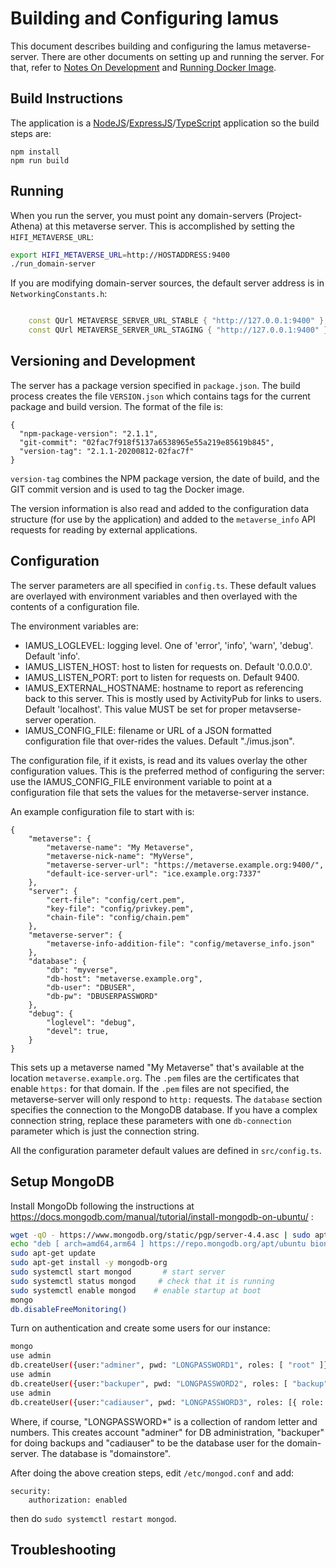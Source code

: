 # Building and Configuring Iamus

This document describes building and configuring the Iamus
metaverse-server. There are other documents on setting up
and running the server. For that, refer to
[Notes On Development] and [Running Docker Image].

## Build Instructions

The application is a [NodeJS]/[ExpressJS]/[TypeScript] application so the
build steps are: 

```
npm install
npm run build
```

## Running

When you run the server, you must point any domain-servers (Project-Athena) at this
metaverse server. This is accomplished by setting the `HIFI_METAVERSE_URL`:

```sh
export HIFI_METAVERSE_URL=http://HOSTADDRESS:9400
./run_domain-server
```

If you are modifying domain-server sources, the default server address is in
`NetworkingConstants.h`:

```c++

    const QUrl METAVERSE_SERVER_URL_STABLE { "http://127.0.0.1:9400" };
    const QUrl METAVERSE_SERVER_URL_STAGING { "http://127.0.0.1:9400" };

```

## Versioning and Development

The server has a package version specified in `package.json`. The build
process creates the file `VERSION.json` which contains tags for the
current package and build version. The format of the file is:

```
{
  "npm-package-version": "2.1.1",
  "git-commit": "02fac7f918f5137a6538965e55a219e85619b845",
  "version-tag": "2.1.1-20200812-02fac7f"
}
```

`version-tag` combines the NPM package version, the date of build, and
the GIT commit version and is used to tag the Docker image.

The version information is also read and added to the configuration
data structure (for use by the application) and added to the
`metaverse_info` API requests for reading by external applications.

## Configuration

The server parameters are all specified in `config.ts`. These default
values are overlayed with environment variables and then overlayed with
the contents of a configuration file.

The environment variables are:

- IAMUS_LOGLEVEL: logging level. One of 'error', 'info', 'warn', 'debug'. Default 'info'.
- IAMUS_LISTEN_HOST: host to listen for requests on. Default '0.0.0.0'.
- IAMUS_LISTEN_PORT: port to listen for requests on. Default 9400.
- IAMUS_EXTERNAL_HOSTNAME: hostname to report as referencing back to this server. This is mostly used by ActivityPub for links to users. Default 'localhost'. This value MUST be set for proper metavserse-server operation.
- IAMUS_CONFIG_FILE: filename or URL of a JSON formatted configuration file that over-rides the values. Default "./imus.json".

The configuration file, if it exists, is read and its values overlay
the other configuration values. This is the preferred method of configuring the
server: use the IAMUS_CONFIG_FILE environment variable to point at a configuration
file that sets the values for the metaverse-server instance.

An example configuration file to start with is:

```
{
    "metaverse": {
        "metaverse-name": "My Metaverse",
        "metaverse-nick-name": "MyVerse",
        "metaverse-server-url": "https://metaverse.example.org:9400/",
        "default-ice-server-url": "ice.example.org:7337"
    },
    "server": {
        "cert-file": "config/cert.pem",
        "key-file": "config/privkey.pem",
        "chain-file": "config/chain.pem"
    },
    "metaverse-server": {
        "metaverse-info-addition-file": "config/metaverse_info.json"
    },
    "database": {
        "db": "myverse",
        "db-host": "metaverse.example.org",
        "db-user": "DBUSER",
        "db-pw": "DBUSERPASSWORD"
    },
    "debug": {
        "loglevel": "debug",
        "devel": true,
    }
}
```

This sets up a metaverse named "My Metaverse" that's available at the location `metaverse.example.org`.
The `.pem` files are the certificates that enable `https:` for that domain.
If the `.pem` files are not specified, the metaverse-server will only respond to `http:` requests.
The `database` section specifies the connection to the MongoDB database.
If you have a complex connection string, replace these parameters with one `db-connection`
parameter which is just the connection string.

All the configuration parameter default values are defined in `src/config.ts`.

## Setup MongoDB

Install MongoDb following the instructions at https://docs.mongodb.com/manual/tutorial/install-mongodb-on-ubuntu/ :

```sh
wget -qO - https://www.mongodb.org/static/pgp/server-4.4.asc | sudo apt-key add -
echo "deb [ arch=amd64,arm64 ] https://repo.mongodb.org/apt/ubuntu bionic/mongodb-org/4.4 multiverse" | sudo tee /etc/apt/sources.list.d/mongodb-org-4.4.list
sudo apt-get update
sudo apt-get install -y mongodb-org
sudo systemctl start mongod       # start server
sudo systemctl status mongod     # check that it is running
sudo systemctl enable mongod    # enable startup at boot
mongo
db.disableFreeMonitoring()
```

Turn on authentication and create some users for our instance:

```sh
mongo
use admin
db.createUser({user:"adminer", pwd: "LONGPASSWORD1", roles: [ "root" ]})
use admin
db.createUser({user:"backuper", pwd: "LONGPASSWORD2", roles: [ "backup" ]})
use admin
db.createUser({user:"cadiauser", pwd: "LONGPASSWORD3", roles: [{ role: "readWrite", db: "domainstore" }]})
```

Where, if course, "LONGPASSWORD*" is a collection of random letter and numbers.
This creates account "adminer" for DB administration, "backuper" for doing backups
and "cadiauser" to be the database user for the domain-server.
The database is "domainstore".

After doing the above creation steps, edit `/etc/mongod.conf` and add:

```
security:
    authorization: enabled
```

then do `sudo systemctl restart mongod`.

## Troubleshooting

[Running Docker Image]: ./RunningDockerImage.md
[Notes On Development]: ./NotesOnDevelopment.md
[NodeJS]: https://nodejs.org/
[ExpressJS]: https://expressjs.com/
[TypeScript]: https://www.typescriptlang.org/